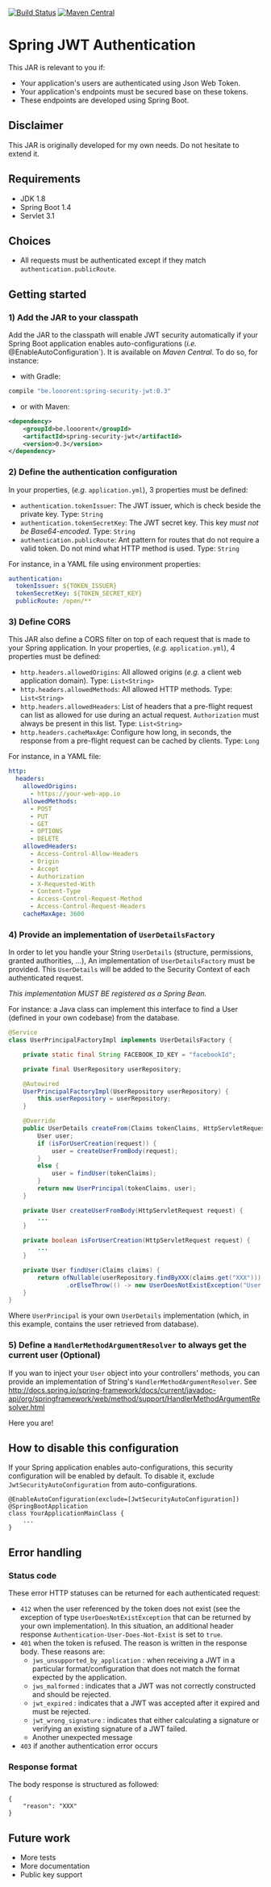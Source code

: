 [![Build Status](https://travis-ci.org/looorent/spring-security-jwt.svg?branch=master)](https://travis-ci.org/looorent/spring-security-jwt)
[![Maven Central](https://maven-badges.herokuapp.com/maven-central/be.looorent/spring-security-jwt/badge.svg)](http://search.maven.org/#artifactdetails%7Cbe.looorent%7Cspring-security-jwt)

# Spring JWT Authentication

This JAR is relevant to you if:
* Your application's users are authenticated using Json Web Token.
* Your application's endpoints must be secured base on these tokens.
* These endpoints are developed using Spring Boot.

## Disclaimer

This JAR is originally developed for my own needs. Do not hesitate to extend it.

## Requirements

* JDK 1.8
* Spring Boot 1.4
* Servlet 3.1

## Choices

* All requests must be authenticated except if they match `authentication.publicRoute`.

## Getting started

### 1) Add the JAR to your classpath

Add the JAR to the classpath will enable JWT security automatically if your Spring Boot application enables auto-configurations (_i.e._ 
@EnableAutoConfiguration`).
It is available on _Maven Central_.
To do so, for instance:
* with Gradle:
```groovy
compile "be.looorent:spring-security-jwt:0.3"
```
* or with Maven:
```xml
<dependency>
    <groupId>be.looorent</groupId>
    <artifactId>spring-security-jwt</artifactId>
    <version>0.3</version>
</dependency>
```

### 2) Define the authentication configuration

In your properties, (_e.g._ `application.yml`), 3 properties must be defined:
* `authentication.tokenIssuer`: The JWT issuer, which is check beside the private key. Type: `String` 
* `authentication.tokenSecretKey`: The JWT secret key. This key *must not be Base64-encoded*. Type: `String`
* `authentication.publicRoute`: Ant pattern for routes that do not require a valid token. Do not mind what HTTP method is used. Type: `String`

For instance, in a YAML file using environment properties:
```yaml
authentication:
  tokenIssuer: ${TOKEN_ISSUER}
  tokenSecretKey: ${TOKEN_SECRET_KEY}
  publicRoute: /open/**
```

### 3) Define CORS

This JAR also define a CORS filter on top of each request that is made to your Spring application.
In your properties, (_e.g._ `application.yml`), 4 properties must be defined:
* `http.headers.allowedOrigins`: All allowed origins (_e.g._ a client web application domain).  Type: `List<String>`
* `http.headers.allowedMethods`: All allowed HTTP methods. Type: `List<String>`
* `http.headers.allowedHeaders`: List of headers that a pre-flight request can list as allowed for use during an actual request. `Authorization` must always be present in this list. Type: `List<String>`
* `http.headers.cacheMaxAge`: Configure how long, in seconds, the response from a pre-flight request can be cached by clients. Type: `Long`

For instance, in a YAML file:
```yaml
http:
  headers:
    allowedOrigins:
      - https://your-web-app.io
    allowedMethods:
      - POST
      - PUT
      - GET
      - OPTIONS
      - DELETE
    allowedHeaders:
      - Access-Control-Allow-Headers
      - Origin
      - Accept
      - Authorization
      - X-Requested-With
      - Content-Type
      - Access-Control-Request-Method
      - Access-Control-Request-Headers
    cacheMaxAge: 3600
```

### 4) Provide an implementation of `UserDetailsFactory`

In order to let you handle your String `UserDetails` (structure, permissions, granted authorities, ...), An implementation of `UserDetailsFactory` must be provided. 
This `UserDetails` will be added to the Security Context of each authenticated request.

*This implementation MUST BE registered as a Spring Bean.*


For instance: a Java class can implement this interface to find a User (defined in your own codebase) from the database.
```java
@Service
class UserPrincipalFactoryImpl implements UserDetailsFactory {

    private static final String FACEBOOK_ID_KEY = "facebookId";

    private final UserRepository userRepository;

    @Autowired
    UserPrincipalFactoryImpl(UserRepository userRepository) {
        this.userRepository = userRepository;
    }

    @Override
    public UserDetails createFrom(Claims tokenClaims, HttpServletRequest request) throws UserDoesNotExistException {
        User user;
        if (isForUserCreation(request)) {
            user = createUserFromBody(request);
        }
        else {
            user = findUser(tokenClaims);
        }
        return new UserPrincipal(tokenClaims, user);
    }

    private User createUserFromBody(HttpServletRequest request) {
        ...
    }
    
    private boolean isForUserCreation(HttpServletRequest request) {
        ...
    }

    private User findUser(Claims claims) {
        return ofNullable(userRepository.findByXXX(claims.get("XXX")))
                .orElseThrow(() -> new UserDoesNotExistException("User does not exists for this XXX"));
    }
}
```
Where `UserPrincipal` is your own `UserDetails` implementation (which, in this example, contains the user retrieved from database).


### 5) Define a `HandlerMethodArgumentResolver` to always get the current user (Optional)

If you wan to inject your `User` object into your controllers' methods, you can provide an implementation of String's `HandlerMethodArgumentResolver`.
See http://docs.spring.io/spring-framework/docs/current/javadoc-api/org/springframework/web/method/support/HandlerMethodArgumentResolver.html 

Here you are!


## How to disable this configuration

If your Spring application enables auto-configurations, this security configuration will be enabled by default. To disable it, exclude `JwtSecurityAutoConfiguration` from auto-configurations. 
```
@EnableAutoConfiguration(exclude=[JwtSecurityAutoConfiguration])
@SpringBootApplication
class YourApplicationMainClass {
    ...
}
```

## Error handling

### Status code

These error HTTP statuses can be returned for each authenticated request:
* `412` when the user referenced by the token does not exist (see the exception of type `UserDoesNotExistException` that can be returned by your own implementation). In this situation, an additional header response `Authentication-User-Does-Not-Exist` is set to `true`. 
* `401` when the token is refused. The reason is written in the response body. These reasons are:
    * `jws_unsupported_by_application` : when receiving a JWT in a particular format/configuration that does not match the format expected by the application.
    * `jws_malformed` : indicates that a JWT was not correctly constructed and should be rejected.
    * `jwt_expired` : indicates that a JWT was accepted after it expired and must be rejected.
    * `jwt_wrong_signature` :  indicates that either calculating a signature or verifying an existing signature of a JWT failed.
    * Another unexpected message
* `403` if another authentication error occurs

### Response format

The body response is structured as followed:
```
{
    "reason": "XXX"
}
```

## Future work

* More tests
* More documentation
* Public key support